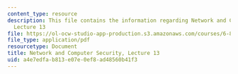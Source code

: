```yaml
---
content_type: resource
description: This file contains the information regarding Network and Computer Security,
  Lecture 13
file: https://ol-ocw-studio-app-production.s3.amazonaws.com/courses/6-857-network-and-computer-security-spring-2014/a4e7edfab813e07e0ef8ad48560b41f3_MIT6_857S14_Lec13.pdf
file_type: application/pdf
resourcetype: Document
title: Network and Computer Security, Lecture 13
uid: a4e7edfa-b813-e07e-0ef8-ad48560b41f3
---
```

